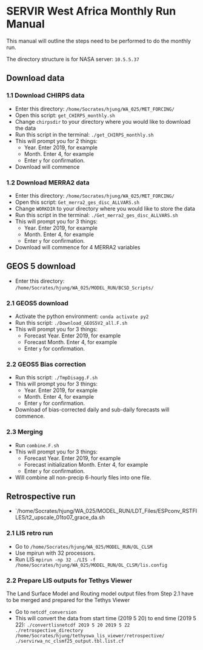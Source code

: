 # SERVIR West Africa Monthly Run Manual

This manual will outline the steps need to be performed to do the monthly run.

The directory structure is for NASA server: `10.5.5.37`

## Download data
 
### 1.1 Download CHIRPS data

* Enter this directory: `/home/Socrates/hjung/WA_025/MET_FORCING/`
* Open this script: `get_CHIRPS_monthly.sh` 
* Change `chirpsdir` to your directory where you would like to download the data
* Run this script in the terminal: `./get_CHIRPS_monthly.sh`
* This will prompt you for 2 things:
    * Year. Enter 2019, for example
    * Month. Enter 4, for example
    * Enter `y` for confirmation. 
* Download will commence

### 1.2 Download MERRA2 data

* Enter this directory: `/home/Socrates/hjung/WA_025/MET_FORCING/`
* Open this script: `Get_merra2_ges_disc_ALLVARS.sh`
* Change `WORKDIR` to your directory where you would like to store the data
* Run this script in the terminal: `./Get_merra2_ges_disc_ALLVARS.sh`
* This will prompt you for 3 things:
    * Year. Enter 2019, for example
    * Month. Enter 4, for example
    * Enter `y` for confirmation. 
* Download will commence for 4 MERRA2 variables

## GEOS 5 download

* Enter this directory: `/home/Socrates/hjung/WA_025/MODEL_RUN/BCSD_Scripts/`

### 2.1 GEOS5 download

* Activate the python environment: `conda activate py2`
* Run this script: `./Download_GEOS5V2_all.F.sh`
* This will prompt you for 3 things:
    * Forecast Year. Enter 2019, for example
    * Forecast Month. Enter 4, for example
    * Enter `y` for confirmation. 

### 2.2 GEOS5 Bias correction
* Run this script: `./TmpDisagg.F.sh`
* This will prompt you for 3 things:
    * Year. Enter 2019, for example
    * Month. Enter 4, for example
    * Enter `y` for confirmation. 
* Download of bias-corrected daily and sub-daily forecasts will commence.
 
### 2.3 Merging 
* Run `combine.F.sh`
* This will prompt you for 3 things:
    * Forecast Year. Enter 2019, for example
    * Forecast initialization Month. Enter 4, for example
    * Enter `y` for confirmation. 
* Will combine all non-precip 6-hourly files into one file.

## Retrospective run

* `/home/Socrates/hjung/WA_025/MODEL_RUN/LDT_Files/ESPconv_RSTFILES/t2_upscale_01to07_grace_da.sh

### 2.1 LIS retro run
* Go to `/home/Socrates/hjung/WA_025/MODEL_RUN/OL_CLSM`
* Use mpirun with 32 processors. 
* Run LIS `mpirun -np 32 ./LIS -f /home/Socrates/hjung/WA_025/MODEL_RUN/OL_CLSM/lis.config`

### 2.2 Prepare LIS outputs for Tethys Viewer

The Land Surface Model and Routing model output files from Step 2.1 have to be merged and prepared for the Tethys Viewer

* Go to `netcdf_conversion`
* This will convert the data from start time (2019 5 20) to end time (2019 5 22): `./convertlisnetcdf 2019 5 20 2019 5 22 ./retrospective_directory /home/Socrates/hjung/tethyswa_lis_viewer/retrospective/ ./servirwa_nc_clsmf25_output.tbl.list.cf` 
